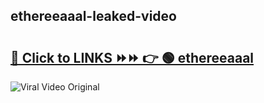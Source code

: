 
 ## ethereeaaal-leaked-video 

# <h2><a href="https://clipsfans.com/ethereeaaal&ref=git">🔗 Click to LINKS ⏩⏩ 👉 🟢 ethereeaaal </a></h2>

<a href="https://clipsfans.com/ethereeaaal&ref=git" rel="nofollow" data-target="animated-image.originalLink"><img src="https://i.ibb.co.com/xMMVF88/686577567.gif" alt="Viral Video Original" style="max-width: 100%; display: inline-block;" data-target="animated-image.originalImage"></a>
